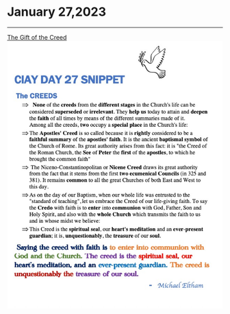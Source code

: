 # January 27,2023
---

[The Gift of the Creed](https://youtu.be/y9FnljV4bKg)
![Day 27 Snippet](https://github.com/fernal73/CIAY/blob/main/January/jpgs/Day27Snippet.jpg?raw=true)

